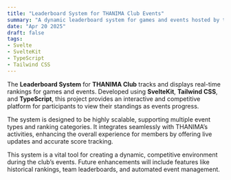 ```yaml
---
title: "Leaderboard System for THANIMA Club Events"
summary: "A dynamic leaderboard system for games and events hosted by the THANIMA Club."
date: "Apr 20 2025"
draft: false
tags:
- Svelte
- SvelteKit
- TypeScript
- Tailwind CSS
---
```


The **Leaderboard System** for **THANIMA Club** tracks and displays real-time rankings for games and events. Developed using **SvelteKit**, **Tailwind CSS**, and **TypeScript**, this project provides an interactive and competitive platform for participants to view their standings as events progress.

The system is designed to be highly scalable, supporting multiple event types and ranking categories. It integrates seamlessly with THANIMA’s activities, enhancing the overall experience for members by offering live updates and accurate score tracking.

This system is a vital tool for creating a dynamic, competitive environment during the club’s events. Future enhancements will include features like historical rankings, team leaderboards, and automated event management.
